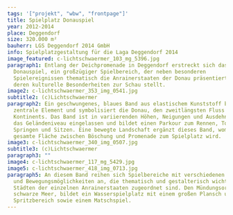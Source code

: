 ```yaml
---
tags: '["projekt", "wbw", "frontpage"]'
title: Spielplatz Donauspiel
year: 2012-2014
place: Deggendorf
size: 320.000 m²
bauherr: LGS Deggendorf 2014 GmbH
info: Spielplatzgestaltung für die Laga Deggendorf 2014
image_featured: c-lichtschwaermer_103_mg_5396.jpg
paragraph1: Entlang der Deichpromenade in Deggendorf erstreckt sich das
  Donauspiel, ein großzügiger Spielbereich, der neben besonderen
  Spielereignissen thematisch die Anrainerstaaten der Donau präsentiert und
  deren kulturelle Besonderheiten zur Schau stellt.
image2: c-lichtschwaermer_353_img_0541.jpg
subtitle2: (c)Lichtschwaermer
paragraph2: Ein geschwungenes, blaues Band aus elastischem Kunststoff bildet das
  zentrale Element und symbolisiert die Donau, den zweitlängsten Fluss unseres
  Kontinents. Das Band ist in variierenden Höhen, Neigungen und Ausdehnungen in
  das Geländeniveau eingelassen und bildet einen Parkour zum Rennen, Tollen,
  Springen und Sitzen. Eine bewegte Landschaft ergänzt dieses Band, womit die
  gesamte Fläche zwischen Böschung und Promenade zum Spielplatz wird.
image3: c-lichtschwaermer_340_img_0507.jpg
subtitle3: (c)Lichtschwaermer
paragraph3: ""
image4: c-lichtschwaermer_117_mg_5429.jpg
image5: c-lichtschwaermer_418_img_0713.jpg
paragraph5: An diesem Band reihen sich Spielbereiche mit verschiedenen Aktions-
  und Bewegungsmöglichkeiten an, die thematisch und gestalterisch wichtigen
  Städten der einzelnen Anrainerstaaten zugeordnet sind. Den Mündungsort, das
  schwarze Meer, bildet ein Wasserspielplatz mit einem großen Plansch und
  Spritzbereich sowie einem Matschspiel.
---
```

